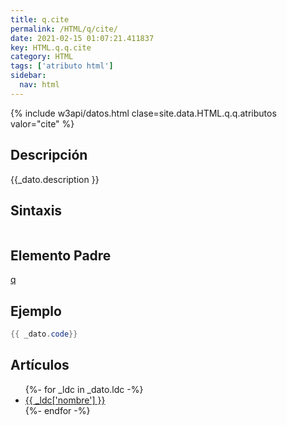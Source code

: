 ```yaml
---
title: q.cite
permalink: /HTML/q/cite/
date: 2021-02-15 01:07:21.411837
key: HTML.q.q.cite
category: HTML
tags: ['atributo html']
sidebar: 
  nav: html
---
```


{% include w3api/datos.html clase=site.data.HTML.q.q.atributos valor="cite" %}

## Descripción
{{_dato.description }}

## Sintaxis
~~~html
~~~

## Elemento Padre
[q](/HTML/q/)

## Ejemplo
~~~java
{{ _dato.code}}
~~~

## Artículos
<ul>
{%- for _ldc in _dato.ldc -%}
   <li>
       <a href="{{_ldc['url'] }}">{{ _ldc['nombre'] }}</a>
   </li>
{%- endfor -%}
</ul>
